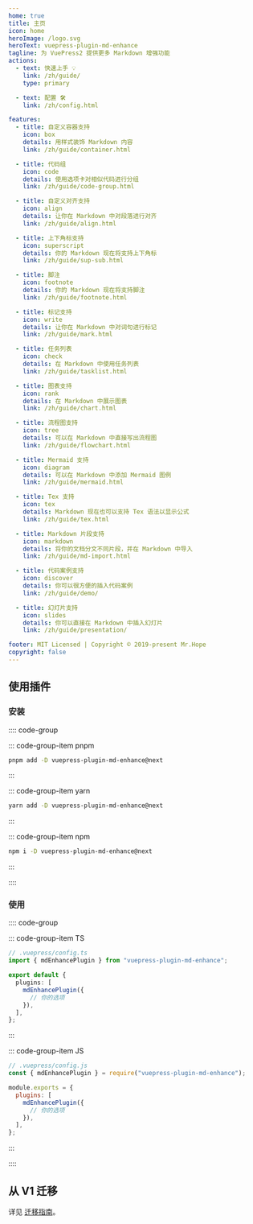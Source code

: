 ```yaml
---
home: true
title: 主页
icon: home
heroImage: /logo.svg
heroText: vuepress-plugin-md-enhance
tagline: 为 VuePress2 提供更多 Markdown 增强功能
actions:
  - text: 快速上手 💡
    link: /zh/guide/
    type: primary

  - text: 配置 🛠
    link: /zh/config.html

features:
  - title: 自定义容器支持
    icon: box
    details: 用样式装饰 Markdown 内容
    link: /zh/guide/container.html

  - title: 代码组
    icon: code
    details: 使用选项卡对相似代码进行分组
    link: /zh/guide/code-group.html

  - title: 自定义对齐支持
    icon: align
    details: 让你在 Markdown 中对段落进行对齐
    link: /zh/guide/align.html

  - title: 上下角标支持
    icon: superscript
    details: 你的 Markdown 现在将支持上下角标
    link: /zh/guide/sup-sub.html

  - title: 脚注
    icon: footnote
    details: 你的 Markdown 现在将支持脚注
    link: /zh/guide/footnote.html

  - title: 标记支持
    icon: write
    details: 让你在 Markdown 中对词句进行标记
    link: /zh/guide/mark.html

  - title: 任务列表
    icon: check
    details: 在 Markdown 中使用任务列表
    link: /zh/guide/tasklist.html

  - title: 图表支持
    icon: rank
    details: 在 Markdown 中展示图表
    link: /zh/guide/chart.html

  - title: 流程图支持
    icon: tree
    details: 可以在 Markdown 中直接写出流程图
    link: /zh/guide/flowchart.html

  - title: Mermaid 支持
    icon: diagram
    details: 可以在 Markdown 中添加 Mermaid 图例
    link: /zh/guide/mermaid.html

  - title: Tex 支持
    icon: tex
    details: Markdown 现在也可以支持 Tex 语法以显示公式
    link: /zh/guide/tex.html

  - title: Markdown 片段支持
    icon: markdown
    details: 将你的文档分文不同片段，并在 Markdown 中导入
    link: /zh/guide/md-import.html

  - title: 代码案例支持
    icon: discover
    details: 你可以很方便的插入代码案例
    link: /zh/guide/demo/

  - title: 幻灯片支持
    icon: slides
    details: 你可以直接在 Markdown 中插入幻灯片
    link: /zh/guide/presentation/

footer: MIT Licensed | Copyright © 2019-present Mr.Hope
copyright: false
---
```


## 使用插件

### 安装

:::: code-group

::: code-group-item pnpm

```bash
pnpm add -D vuepress-plugin-md-enhance@next
```

:::

::: code-group-item yarn

```bash
yarn add -D vuepress-plugin-md-enhance@next
```

:::

::: code-group-item npm

```bash
npm i -D vuepress-plugin-md-enhance@next
```

:::

::::

### 使用

:::: code-group

::: code-group-item TS

```ts
// .vuepress/config.ts
import { mdEnhancePlugin } from "vuepress-plugin-md-enhance";

export default {
  plugins: [
    mdEnhancePlugin({
      // 你的选项
    }),
  ],
};
```

:::

::: code-group-item JS

```js
// .vuepress/config.js
const { mdEnhancePlugin } = require("vuepress-plugin-md-enhance");

module.exports = {
  plugins: [
    mdEnhancePlugin({
      // 你的选项
    }),
  ],
};
```

:::

::::

## 从 V1 迁移

详见 [迁移指南](./migration.md)。
